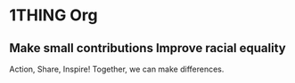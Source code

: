 # 1THING Org

## Make small contributions Improve racial equality
Action, Share, Inspire! Together, we can make differences.


